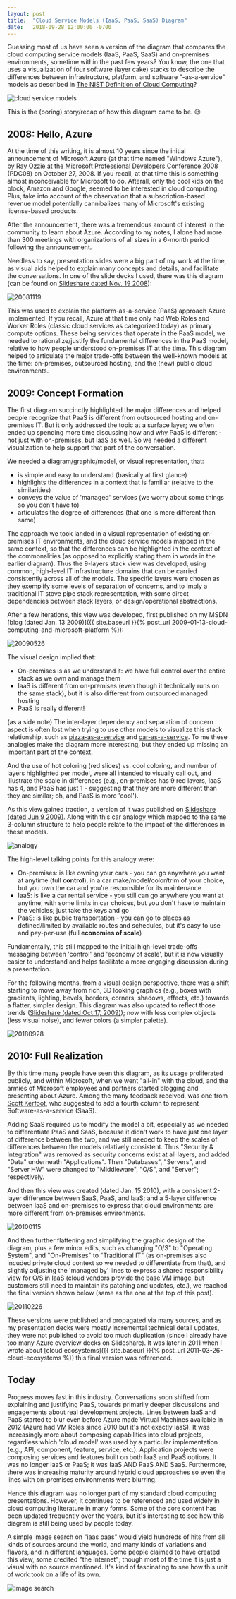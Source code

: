 ```yaml
---
layout: post
title:  "Cloud Service Models (IaaS, PaaS, SaaS) Diagram"
date:   2018-09-28 12:00:00 -0700
---
```


Guessing most of us have seen a version of the diagram that compares the cloud computing service models (IaaS, PaaS, SaaS) and on-premises environments, sometime within the past few years? You know, the one that uses a visualization of four software (layer cake) stacks to describe the differences between infrastructure, platform, and software "-as-a-service" models as described in [The NIST Definition of Cloud Computing](https://csrc.nist.gov/publications/detail/sp/800-145/final)?

![cloud service models](/assets/20110326-cloudmodels.png)

This is the (boring) story/recap of how this diagram came to be. 😉

## 2008: Hello, Azure

At the time of this writing, it is almost 10 years since the initial announcement of Microsoft Azure (at that time named "Windows Azure"), [by Ray Ozzie at the Microsoft Professional Developers Conference 2008](https://channel9.msdn.com/Blogs/pdc2008/KYN01) (PDC08) on October 27, 2008. If you recall, at that time this is something almost inconceivable for Microsoft to do. Afterall, only the cool kids on the block, Amazon and Google, seemed to be interested in cloud computing. Plus, take into account of the observation that a subscription-based revenue model potentially cannibalizes many of Microsoft's existing license-based products.

After the announcement, there was a tremendous amount of interest in the community to learn about Azure. According to my notes, I alone had more than 300 meetings with organizations of all sizes in a 6-month period following the announcement.

Needless to say, presentation slides were a big part of my work at the time, as visual aids helped to explain many concepts and details, and facilitate the conversations. In one of the slide decks I used, there was this diagram (can be found on [Slideshare dated Nov. 19 2008](https://www.slideshare.net/davidcchou/microsoft-and-cloud-computing-presentation/5-On_premises_vs_in_the)):

![20081119](/assets/20180928-cloud-service-models-20081119.png)

This was used to explain the platform-as-a-service (PaaS) approach Azure implemented. If you recall, Azure at that time only had Web Roles and Worker Roles (classic cloud services as categorized today) as primary compute options. These being services that operate in the PaaS model, we needed to rationalize/justify the fundamental differences in the PaaS model, relative to how people understood on-premises IT at the time. This diagram helped to articulate the major trade-offs between the well-known models at the time: on-premises, outsourced hosting, and the (new) public cloud environments.

## 2009: Concept Formation

The first diagram succinctly highlighted the major differences and helped people recognize that PaaS is different from outsourced hosting and on-premises IT. But it only addressed the topic at a surface layer; we often ended up spending more time discussing how and why PaaS is different - not just with on-premises, but IaaS as well. So we needed a different visualization to help support that part of the conversation. 

We needed a diagram/graphic/model, or visual representation, that:
- is simple and easy to understand (basically at first glance)
- highlights the differences in a context that is familiar (relative to the similarities)
- conveys the value of 'managed' services (we worry about some things so you don't have to)
- articulates the degree of differences (that one is more different than same)

The approach we took landed in a visual representation of existing on-premises IT environments, and the cloud service models mapped in the same context, so that the differences can be highlighted in the context of the commonalities (as opposed to explicitly stating them in words in the earlier diagram). Thus the 9-layers stack view was developed, using common, high-level IT infrastructure domains that can be carried consistently across all of the models. The specific layers were chosen as they exemplify some levels of separation of concerns, and to imply a traditional IT stove pipe stack representation, with some direct dependencies between stack layers, or design/operational abstractions.

After a few iterations, this view was developed, first published on my MSDN [blog (dated Jan. 13 2009)]({{ site.baseurl }}{% post_url 2009-01-13-cloud-computing-and-microsoft-platform %}):

![20090526](/assets/20180928-cloud-service-models-20090526.png)

The visual design implied that:
- On-premises is as we understand it: we have full control over the entire stack as we own and manage them
- IaaS is different from on-premises (even though it technically runs on the same stack), but it is also different from outsourced managed hosting
- PaaS is really different!

(as a side note) The inter-layer dependency and separation of concern aspect is often lost when trying to use other models to visualize this stack relationship, such as [pizza-as-a-service](https://www.linkedin.com/pulse/20140730172610-9679881-pizza-as-a-service/) and [car-as-a-service](https://community.dynamics.com/365/financeandoperations/b/axtipsandtricks/archive/2016/07/14/what-is-cloud-and-what-are-iaas-paas-and-saas). To me these analogies make the diagram more interesting, but they ended up missing an important part of the context.

And the use of hot coloring (red slices) vs. cool coloring, and number of layers highlighted per model, were all intended to visually call out, and illustrate the scale in differences (e.g., on-premises has 9 red layers, IaaS has 4, and PaaS has just 1 - suggesting that they are more different than they are similar; oh, and PaaS is more 'cool').

As this view gained traction, a version of it was published on [Slideshare (dated Jun 9 2009)](https://www.slideshare.net/davidcchou/patterns-of-cloud-applications-using-microsoft-azure-services-platform). Along with this car analogy which mapped to the same 3-column structure to help people relate to the impact of the differences in these models.

![analogy](/assets/20180928-cloud-service-models-20090526-analogy.png)

The high-level talking points for this analogy were:
- On-premises: is like owning your cars - you can go anywhere you want at anytime (full **control**), in a car make/model/color/trim of your choice, but you own the car and you're responsible for its maintenance
- IaaS: is like a car rental service - you still can go anywhere you want at anytime, with some limits in car choices, but you don't have to maintain the vehicles; just take the keys and go
- PaaS: is like public transportation - you can go to places as defined/limited by available routes and schedules, but it's easy to use and pay-per-use (full **economies of scale**)

Fundamentally, this still mapped to the initial high-level trade-offs messaging between 'control' and 'economy of scale', but it is now visually easier to understand and helps facilitate a more engaging discussion during a presentation.

For the following months, from a visual design perspective, there was a shift starting to move away from rich, 3D looking graphics (e.g., boxes with gradients, lighting, bevels, borders, corners, shadows, effects, etc.) towards a flatter, simpler design. This diagram was also updated to reflect those trends ([Slideshare (dated Oct 17, 2009)](https://www.slideshare.net/davidcchou/windows-azure-platform)); now with less complex objects (less visual noise), and fewer colors (a simpler palette).

![20180928](/assets/20180928-cloud-service-models-20091027.png)

## 2010: Full Realization

By this time many people have seen this diagram, as its usage proliferated publicly, and within Microsoft, when we went "all-in" with the cloud, and the armies of Microsoft employees and partners started blogging and presenting about Azure. Among the many feedback received, was one from [Scott Kerfoot](https://www.linkedin.com/in/scottker/), who suggested to add a fourth column to represent Software-as-a-service (SaaS).

Adding SaaS required us to modify the model a bit, especially as we needed to differentiate PaaS and SaaS, because it didn't work to have just one layer of difference between the two, and we still needed to keep the scales of differences between the models relatively consistent. Thus "Security & Integration" was removed as security concerns exist at all layers, and added "Data" underneath "Applications". Then "Databases", "Servers", and "Server HW" were changed to "Middleware", "O/S", and "Server"; respectively.

And then this view was created (dated Jan. 15 2010), with a consistent 2-layer difference between SaaS, PaaS, and IaaS; and a 5-layer difference between IaaS and on-premises to express that cloud environments are more different from on-premises environments.

![20100115](/assets/20180928-cloud-service-models-20100115.png)

And then further flattening and simplifying the graphic design of the diagram, plus a few minor edits, such as changing "O/S" to "Operating System", and "On-Premises" to "Traditional IT" (as on-premises also incuded private cloud context so we needed to differentiate from that), and slightly adjusting the 'managed by' lines to express a shared responsibility view for O/S in IaaS (cloud vendors provide the base VM image, but customers still need to maintain its patching and updates, etc.), we reached the final version shown below (same as the one at the top of this post).

![20110226](/assets/20180928-cloud-service-models-20110226.png)

These versions were published and propagated via many sources, and as my presentation decks were mostly incremental technical detail updates, they were not published to avoid too much duplication (since I already have too many Azure overview decks on Slideshare). It was later in 2011 when I wrote about [cloud ecosystems]({{ site.baseurl }}{% post_url 2011-03-26-cloud-ecosystems %}) this final version was referenced.

## Today

Progress moves fast in this industry. Conversations soon shifted from explaining and justifying PaaS, towards primarily deeper discussions and engagements about real development projects. Lines between IaaS and PaaS started to blur even before Azure made Virtual Machines available in 2012 (Azure had VM Roles since 2010 but it's not exactly IaaS). It was increasingly more about composing capabilities into cloud projects, regardless which 'cloud model' was used by a particular implementation (e.g., API, component, feature, service, etc.). Application projects were composing services and features built on both IaaS and PaaS options. It was no longer IaaS or PaaS; it was IaaS AND PaaS AND SaaS. Furthermore, there was increasing maturity around hybrid cloud approaches so even the lines with on-premises environments were blurring.

Hence this diagram was no longer part of my standard cloud computing presentations. However, it continues to be referenced and used widely in cloud computing literature in many forms. Some of the core content has been updated frequently over the years, but it's interesting to see how this diagram is still being used by people today.

A simple image search on "iaas paas" would yield hundreds of hits from all kinds of sources around the world, and many kinds of variations and flavors, and in different languages. Some people claimed to have created this view, some credited "the Internet"; though most of the time it is just a visual with no source mentioned. It's kind of fascinating to see how this unit of work took on a life of its own.

![image search](/assets/20180928-search-results.png)

